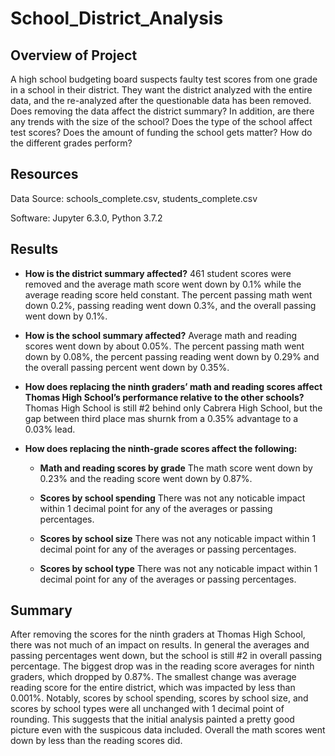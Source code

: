 # School_District_Analysis

## Overview of Project
A high school budgeting board suspects faulty test scores from one grade in a school in their district. They want the district analyzed with the entire data, and the re-analyzed after the questionable data has been removed. Does removing the data affect the district summary? In addition, are there any trends with the size of the school? Does the type of the school affect test scores? Does the amount of funding the school gets matter? How do the different grades perform?

## Resources
Data Source: schools_complete.csv, students_complete.csv

Software: Jupyter 6.3.0, Python 3.7.2

## Results

- **How is the district summary affected?**
461 student scores were removed and the average math score went down by 0.1% while the average reading score held constant. The percent passing math went down 0.2%, passing reading went down 0.3%, and the overall passing went down by 0.1%.

- **How is the school summary affected?**
Average math and reading scores went down by about 0.05%. The percent passing math went down by 0.08%, the percent passing reading went down by 0.29% and the overall passing percent went down by 0.35%.

- **How does replacing the ninth graders’ math and reading scores affect Thomas High School’s performance relative to the other schools?**
Thomas High School is still #2 behind only Cabrera High School, but the gap between third place mas shurnk from a 0.35% advantage to a 0.03% lead.

- **How does replacing the ninth-grade scores affect the following:**
  - **Math and reading scores by grade**
  The math score went down by 0.23% and the reading score went down by 0.87%.
  
  - **Scores by school spending**
  There was not any noticable impact within 1 decimal point for any of the averages or passing percentages.

  - **Scores by school size**
  There was not any noticable impact within 1 decimal point for any of the averages or passing percentages.

  - **Scores by school type**
  There was not any noticable impact within 1 decimal point for any of the averages or passing percentages.


## Summary
After removing the scores for the ninth graders at Thomas High School, there was not much of an impact on results. In general the averages and passing percentages went down, but the school is still #2 in overall passing percentage. The biggest drop was in the reading score averages for ninth graders, which dropped by 0.87%. The smallest change was average reading score for the entire district, which was impacted by less than 0.001%. Notably, scores by school spending, scores by school size, and scores by school types were all unchanged with 1 decimal point of rounding. This suggests that the initial analysis painted a pretty good picture even with the suspicous data included. Overall the math scores went down by less than the reading scores did.
